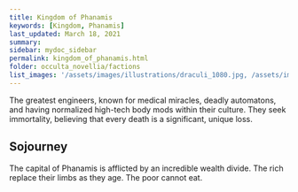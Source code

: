 ```yaml
---
title: Kingdom of Phanamis
keywords: [Kingdom, Phanamis]
last_updated: March 18, 2021
summary: 
sidebar: mydoc_sidebar
permalink: kingdom_of_phanamis.html
folder: occulta_novellia/factions
list_images: '/assets/images/illustrations/draculi_1080.jpg, /assets/images/illustrations/laurence_the_duelist_1080.jpg,/assets/images/illustrations/iscara_the_ten_thousand_guns_1080.jpg,/assets/images/illustrations/alpha_draculi_1080.jpg'
---
```


The greatest engineers, known for medical miracles, deadly automatons, and having normalized high-tech body mods within their culture. They seek immortality, believing that every death is a significant, unique loss.

## Sojourney

The capital of Phanamis is afflicted by an incredible wealth divide. The rich replace their limbs as they age. The poor cannot eat.
